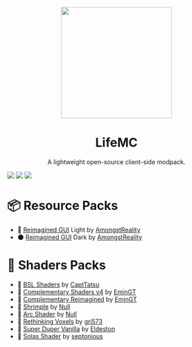 <p align="center">
  <img src="https://raw.githubusercontent.com/Nukecraft5419/LifeMC/main/Resources/logo/piggy.png" wight="256px" height="256px"/>
</p>

<h1 align="center">LifeMC</h1>
<p align="center">A lightweight open-source client-side modpack.</p>

![](https://img.shields.io/modrinth/v/ms5DhVTo?color=7FBB3E&logo=modrinth&style=for-the-badge)
![](https://img.shields.io/modrinth/dt/ms5DhVTo?color=7FBB3E&logo=modrinth&style=for-the-badge)
![](https://img.shields.io/tokei/lines/github/Nukecraft5419/LifeMC?color=7FBB3E&logo=github&style=for-the-badge)

# 📦 Resource Packs

- 🌟 [Reimagined GUI]() Light by [AmongstReality](https://www.planetminecraft.com/member/amongstreality/)
- 🌑 [Reimagined GUI]() Dark by [AmongstReality](https://www.planetminecraft.com/member/amongstreality/)

# 🎨 Shaders Packs

- 🌟 [BSL Shaders](https://modrinth.com/shader/bsl-shaders) by [CaptTatsu](https://bitslablab.com/)
- 🌟 [Complementary Shaders v4](https://modrinth.com/shader/complementary-shaders-v4) by [EminGT](https://www.complementary.dev/)
- 🌟 [Complementary Reimagined](https://modrinth.com/shader/complementary-reimagined) by [EminGT](https://www.complementary.dev/)
- 🌟 [Shrimple](https://modrinth.com/shader/shrimple) by [Null](https://modrinth.com/user/Null)
- 🌟 [Arc Shader](https://modrinth.com/shader/arc-shader) by [Null](https://modrinth.com/user/Null)
- 🌟 [Rethinking Voxels](https://modrinth.com/shader/rethinking-voxels) by [gri573](https://modrinth.com/user/gri573)
- 🌟 [Super Duper Vanilla](https://modrinth.com/shader/super-duper-vanilla) by [Eldeston](https://modrinth.com/user/Eldeston)
- 🌟 [Solas Shader](https://modrinth.com/shader/solas-shader) by [septonious](https://modrinth.com/user/septonious)